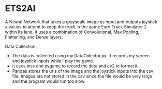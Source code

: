 # ETS2AI
A Neural Network that takes a grayscale image as input and outputs joystick x values to attemt to keep the truck in the game Euro Truck Simulator 2 within its lane. It uses a combination of Convolutional, Max Pooling, Flattening, and Dense layers.

Data Collection:
- The data is collected using my DataColector.py. It records my screen and joystick inputs while I play the game.
- It uses mss and pygame to record the data and cv2 to format it.
- Pandas stores the urls of the image and the joystick inputs into the csv file. Images are not stored in the csv since the file would be very large and the program would run too slow. 
